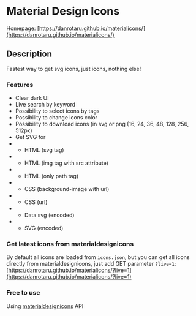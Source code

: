# Material Design Icons
Homepage: [https://danrotaru.github.io/materialicons/](https://danrotaru.github.io/materialicons/)

## Description
Fastest way to get svg icons, just icons, nothing else!

### Features
- Clear dark UI
- Live search by keyword
- Possibility to select icons by tags
- Possibility to change icons color
- Possibility to download icons (in svg or png (16, 24, 36, 48, 128, 256, 512px)
- Get SVG for
- - HTML (svg tag)
- - HTML (img tag with src attribute)
- - HTML (only path tag)
- - CSS (background-image with url)
- - CSS (url)
- - Data svg (encoded)
- - SVG (encoded)

### Get latest icons from materialdesignicons
By default all icons are loaded from ``icons.json``, but you can get all icons directly from materialdesignicons, just add GET parameter ``?live=1``: [https://danrotaru.github.io/materialicons/?live=1](https://danrotaru.github.io/materialicons/?live=1)


### Free to use
Using [materialdesignicons](https://materialdesignicons.com/) API
